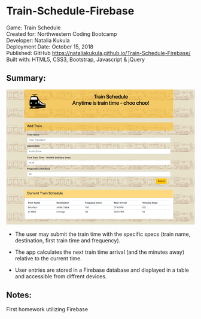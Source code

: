 # Train-Schedule-Firebase

Game: Train Schedule \
Created for: Northwestern Coding Bootcamp \
Developer: Natalia Kukula \
Deployment Date:  October 15, 2018 \
Published: GitHub <https://nataliakukula.github.io/Train-Schedule-Firebase/> \
Built with: HTML5, CSS3, Bootstrap, Javascript & jQuery

## Summary: 

![Train-Schedule](assets/train-activity.png)
  
* The user may submit the train time with the specific specs (train name, destination, first train time and frequency).
    
* The app calculates the next train time arrival (and the minutes away) relative to the current time.
  
* User entries are stored in a Firebase database and displayed in a table and accessible from diffrent devices.

## Notes:
First homework utilizing Firebase
